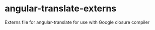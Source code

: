 angular-translate-externs
=========================

Externs file for angular-translate for use with Google closure compiler
